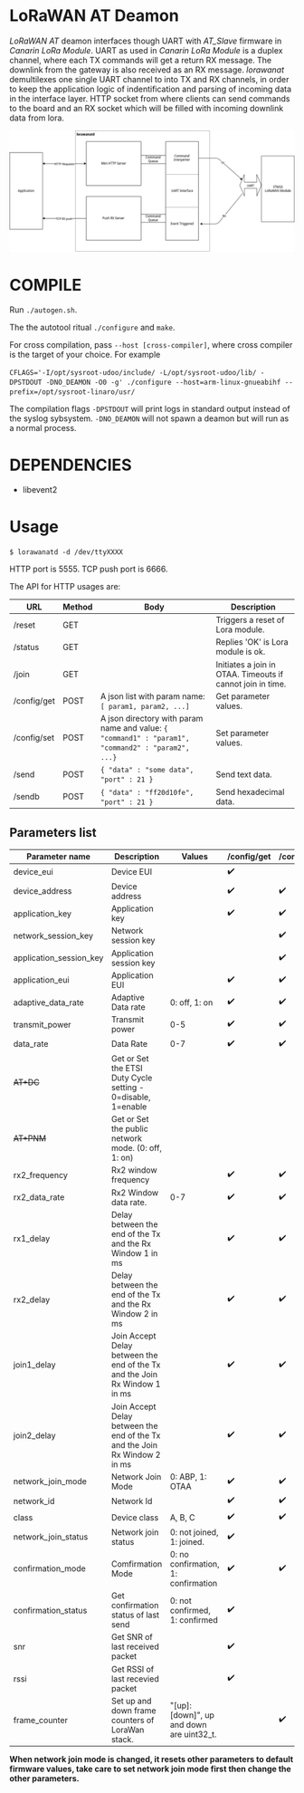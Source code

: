 # LoRaWAN AT Deamon

*LoRaWAN AT* deamon interfaces though UART with *AT_Slave* firmware in *Canarin LoRa Module*. UART as used in *Canarin LoRa Module* is a duplex channel, where each TX commands will get a return RX message. The downlink from the gateway is also received as an RX message. *lorawanat* demultilexes one single UART channel to into TX and RX channels, in order to keep the application logic of indentification and parsing of incoming data in the interface layer. HTTP socket from where clients can send commands to the board and an RX socket which will be filled with incoming downlink data from lora.

![lorawanatd block diagram](docs/lorawanatd_arch.png)

# COMPILE

Run `./autogen.sh`.

The the autotool ritual `./configure` and `make`.

For cross compilation, pass `--host [cross-compiler]`, where cross compiler is the target of your choice. For example

`CFLAGS='-I/opt/sysroot-udoo/include/ -L/opt/sysroot-udoo/lib/ -DPSTDOUT -DNO_DEAMON -O0 -g' ./configure --host=arm-linux-gnueabihf --prefix=/opt/sysroot-linaro/usr/`

The compilation flags `-DPSTDOUT` will print logs in standard output instead of the syslog sybsystem. `-DNO_DEAMON` will not spawn a deamon but will run as a normal process.

# DEPENDENCIES

* libevent2

# Usage

`$ lorawanatd -d /dev/ttyXXXX`

HTTP port is 5555. TCP push port is 6666.


The API for HTTP usages are:

| URL       | Method     | Body                                                  | Description |
|-----------|------------|-------------------------------------------------------|-------------|
/reset      | GET        |                                                       | Triggers a reset of Lora module. |
/status     | GET        |                                                       | Replies 'OK' is Lora module is ok. |
/join       | GET        |                                                       | Initiates a join in OTAA. Timeouts if cannot join in time. |
/config/get | POST       | A json list with param name: `[ param1, param2, ...]` | Get parameter values. |
/config/set | POST       | A json directory with param name and value: `{ "command1" : "param1", "command2" : "param2", ...}` | Set parameter values. |
/send       | POST       | `{ "data" : "some data", "port" : 21 }`               | Send text data. |
/sendb      | POST       | `{ "data" : "ff20d10fe", "port" : 21 }`               | Send hexadecimal data. |



## Parameters list

| Parameter name         | Description       | Values  | /config/get | /config/set |
|------------------------|-------------------|---------|-------------|-------------|
| device_eui             | Device EUI        |         | :heavy_check_mark:         |              | 
| device_address         | Device address    |         | :heavy_check_mark:         | :heavy_check_mark: |
| application_key        | Application key   |         | :heavy_check_mark:         | :heavy_check_mark: |
| network_session_key    | Network session key |       |             | :heavy_check_mark:  |
| application_session_key| Application session key |   |             |  :heavy_check_mark: |
| application_eui        | Application EUI   |         |  :heavy_check_mark:        | :heavy_check_mark:  |
| adaptive_data_rate     | Adaptive Data rate | 0: off, 1: on |  :heavy_check_mark: | :heavy_check_mark:  |
| transmit_power         | Transmit power    | 0-5     | :heavy_check_mark:         | :heavy_check_mark:  |
| data_rate              | Data Rate         | 0-7     |  :heavy_check_mark:        |  :heavy_check_mark: |
| ~~AT+DC~~              | Get or Set the ETSI Duty Cycle setting - 0=disable, 1=enable 
| ~~AT+PNM~~             | Get or Set the public network mode. (0: off, 1: on)     
| rx2_frequency          | Rx2 window frequency |      | :heavy_check_mark:         | :heavy_check_mark: | :heavy_check_mark: |
| rx2_data_rate          | Rx2 Window data rate. | 0-7|  :heavy_check_mark:         | :heavy_check_mark: |
| rx1_delay              | Delay between the end of the Tx and the Rx Window 1 in ms | |:heavy_check_mark: | :heavy_check_mark: |
| rx2_delay              | Delay between the end of the Tx and the Rx Window 2 in ms | |:heavy_check_mark: | :heavy_check_mark: | 
| join1_delay            | Join Accept Delay between the end of the Tx and the Join Rx Window 1 in ms |  |:heavy_check_mark: | :heavy_check_mark: |
| join2_delay            | Join Accept Delay between the end of the Tx and the Join Rx Window 2 in ms |  |:heavy_check_mark: | :heavy_check_mark: |
| network_join_mode      | Network Join Mode| 0: ABP, 1: OTAA| :heavy_check_mark:   |  :heavy_check_mark: |
| network_id             | Network Id       |          | :heavy_check_mark:         |  :heavy_check_mark:  |
| class                  | Device class     | A, B, C  | :heavy_check_mark:         | :heavy_check_mark:  |
| network_join_status    | Network join status | 0: not joined, 1: joined. | :heavy_check_mark: |   |
| confirmation_mode      | Comfirmation Mode | 0: no confirmation, 1: confirmation | :heavy_check_mark:  | :heavy_check_mark:  |
| confirmation_status    | Get confirmation status of last send | 0: not confirmed, 1: confirmed | :heavy_check_mark: | | 
| snr                    | Get SNR of last received packet | | :heavy_check_mark:     |   |
| rssi                   | Get RSSI of last recevied packet | | :heavy_check_mark:    |   |
| frame_counter          | Set up and down frame counters  of LoraWan stack.| "[up]:[down]", up and down are uint32_t. |  |  :heavy_check_mark: |


**When network join mode is changed, it resets other parameters to default firmware values, take care to set network join mode first then change the other parameters.**
